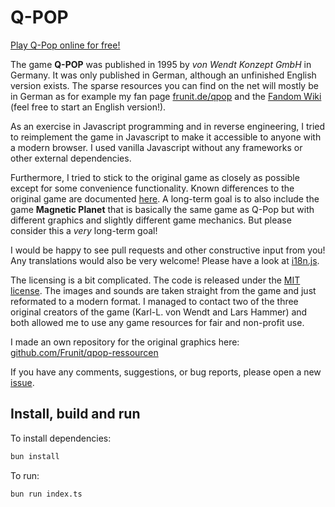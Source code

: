 Q-POP
=====

[Play Q-Pop online for free!](https://frunit.itch.io/q-pop)

The game **Q-POP** was published in 1995 by *von Wendt Konzept GmbH* in Germany. It was only published in German, although an unfinished English version exists. The sparse resources you can find on the net will mostly be in German as for example my fan page [frunit.de/qpop](https://www.frunit.de/qpop) and the [Fandom Wiki](https://qpop.fandom.com/de) (feel free to start an English version!).

As an exercise in Javascript programming and in reverse engineering, I tried to reimplement the game in Javascript to make it accessible to anyone with a modern browser. I used vanilla Javascript without any frameworks or other external dependencies.

Furthermore, I tried to stick to the original game as closely as possible except for some convenience functionality. Known differences to the original game are documented [here](differences.md). A long-term goal is to also include the game **Magnetic Planet** that is basically the same game as Q-Pop but with different graphics and slightly different game mechanics. But please consider this a *very* long-term goal!

I would be happy to see pull requests and other constructive input from you! Any translations would also be very welcome! Please have a look at [i18n.js](i18n.js).

The licensing is a bit complicated. The code is released under the [MIT license](LICENSE_CODE). The images and sounds are taken straight from the game and just reformated to a modern format. I managed to contact two of the three original creators of the game (Karl-L. von Wendt and Lars Hammer) and both allowed me to use any game resources for fair and non-profit use.

I made an own repository for the original graphics here: [github.com/Frunit/qpop-ressourcen](https://github.com/Frunit/qpop-ressourcen)

If you have any comments, suggestions, or bug reports, please open a new [issue](https://github.com/Frunit/qpop.js/issues).

## Install, build and run

To install dependencies:

```bash
bun install
```

To run:

```bash
bun run index.ts
```
